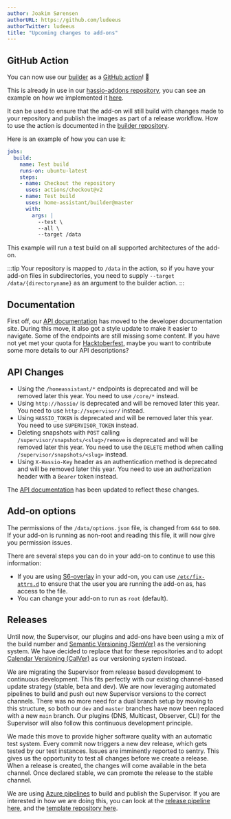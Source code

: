 ```yaml
---
author: Joakim Sørensen
authorURL: https://github.com/ludeeus
authorTwitter: ludeeus
title: "Upcoming changes to add-ons"
---
```


## GitHub Action

You can now use our [builder][marketplace] as a [GitHub action][github_action]! :tada:

This is already in use in our [hassio-addons repository][addons], you can see an example on how we implemented it [here][builder-action].

It can be used to ensure that the add-on will still build with changes made to your repository and publish the images as part of a release workflow. How to use the action is documented in the [builder repository][builder-action].

Here is an example of how you can use it:

```yaml
jobs:
  build:
    name: Test build
    runs-on: ubuntu-latest
    steps:
    - name: Checkout the repository
      uses: actions/checkout@v2
    - name: Test build
      uses: home-assistant/builder@master
      with:
        args: |
          --test \
          --all \
          --target /data
```

This example will run a test build on all supported architectures of the add-on.

:::tip
Your repository is mapped to `/data` in the action, so if you have your add-on files in subdirectories, you need to supply `--target /data/{directoryname}` as an argument to the builder action.
:::

## Documentation

First off, our [API documentation][api_docs] has moved to the developer documentation site. During this move, it also got a style update to make it easier to navigate. Some of the endpoints are still missing some content. If you have not yet met your quota for [Hacktoberfest], maybe you want to contribute some more details to our API descriptions?

## API Changes

- Using the `/homeassistant/*` endpoints is deprecated and will be removed later this year. You need to use `/core/*` instead.
- Using `http://hassio/` is deprecated and will be removed later this year. You need to use `http://supervisor/` instead.
- Using `HASSIO_TOKEN` is deprecated and will be removed later this year. You need to use `SUPERVISOR_TOKEN` instead.
- Deleting snapshots with `POST` calling `/supervisor/snapshots/<slug>/remove` is deprecated and will be removed later this year. You need to use the `DELETE` method when calling `/supervisor/snapshots/<slug>` instead.
- Using `X-Hassio-Key` header as an authentication method is deprecated and will be removed later this year. You need to use an authorization header with a `Bearer` token instead.

The [API documentation][api_docs] has been updated to reflect these changes.

## Add-on options

The permissions of the `/data/options.json` file, is changed from `644` to `600`. If your add-on is running as non-root and reading this file, it will now give you permission issues.

There are several steps you can do in your add-on to continue to use this information:

- If you are using [S6-overlay] in your add-on, you can use [`/etc/fix-attrs.d`][S6-overlay-permissions] to ensure that the user you are running the add-on as, has access to the file.
- You can change your add-on to run as `root` (default).

## Releases

Until now, the Supervisor, our plugins and add-ons have been using a mix of the build number and [Semantic Versioning (SemVer)][semver] as the versioning system. We have decided to replace that for these repositories and to adopt [Calendar Versioning (CalVer)][calver] as our versioning system instead.

We are migrating the Supervisor from release based development to continuous development. This fits perfectly with our existing channel-based update strategy (stable, beta and dev). We are now leveraging automated pipelines to build and push out new Supervisor versions to the correct channels. There was no more need for a dual branch setup by moving to this structure, so both our `dev` and `master` branches have now been replaced with a new `main` branch. Our plugins (DNS, Multicast, Observer, CLI) for the Supervisor will also follow this continuous development principle.

We made this move to provide higher software quality with an automatic test system. Every commit now triggers a new dev release, which gets tested by our test instances. Issues are imminently reported to sentry. This gives us the opportunity to test all changes before we create a release. When a release is created, the changes will come available in the beta channel. Once declared stable, we can promote the release to the stable channel.

We are using [Azure pipelines][azure_pipelines] to build and publish the Supervisor. If you are interested in how we are doing this, you can look at the [release pipeline here][release_pipeline], and the [template repository here][azure_templates].

[action-example]:https://github.com/home-assistant/hassio-addons/blob/master/.github/workflows/build.yml
[addons]: https://github.com/home-assistant/hassio-addons
[api_docs]: /docs/api/supervisor/endpoints
[azure_pipelines]: https://docs.microsoft.com/en-us/azure/devops/pipelines/?view=azure-devops
[azure_templates]: https://github.com/home-assistant/ci-azure
[builder-action]: https://github.com/home-assistant/builder#github-action
[calver]: https://calver.org/
[cli]: https://github.com/home-assistant/cli
[docker_api]: /docs/api/supervisor/endpoints#docker
[github_action]: https://github.com/features/actions
[hacktoberfest]: https://hacktoberfest.digitalocean.com/
[marketplace]: https://github.com/marketplace/actions/home-assistant-builder
[private-container-registries]: https://www.home-assistant.io/blog/2020/10/21/supervisor-249/#private-container-registries
[release_pipeline]: https://github.com/home-assistant/supervisor/blob/main/azure-pipelines-release.yml
[S6-overlay-permissions]: https://github.com/just-containers/s6-overlay#fixing-ownership--permissions
[S6-overlay]: https://github.com/just-containers/s6-overlay
[semver]: https://semver.org/
